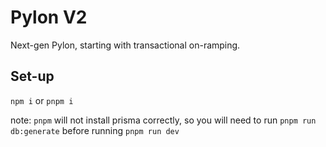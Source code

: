 # Pylon V2

Next-gen Pylon, starting with transactional on-ramping.

## Set-up

`npm i` or `pnpm i`

note: `pnpm` will not install prisma correctly, so you will need to run `pnpm run db:generate` before running `pnpm run dev`
